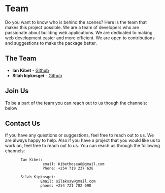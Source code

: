 # Team

Do you want to know who is behind the scenes? Here is the team that makes this project possible. 
We are a team of developers who are passionate about building web applications. We are dedicated to making web development easier and more efficient. We are open to contributions and suggestions to make the package better.


## The Team

- **Ian Kibet** - [Github]()
- **Silah kipkosgei** - [Github]()


## Join Us
To be a part of the team you can reach out to us though the channels: below

## Contact Us

If you have any questions or suggestions, feel free to reach out to us. We are always happy to help.
Also if you have a project that you would like us to work on, feel free to reach out to us. 
You can reach us through the following channels: 
```
       Ian Kibet:  
                 email: Kibethosea8@gmail.com
                 Phone: +254 719 237 638
       
       Silah Kipkosgei:
                Email: silakosy@gmail.com
                phone: +254 721 702 698
```
